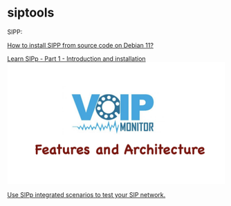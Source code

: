 # siptools

SIPP:

[How to install SIPP from source code on Debian 11?](https://github.com/Omid-Mohajerani/siptools/wiki/How-to-install-SIPP-from-source-code-on-Debian-11%3F)

[Learn SIPp - Part 1 - Introduction and installation ](https://www.youtube.com/watch?v=1flR9N2InWc)
[![Learn SIPp - Part 1 - Introduction and installation](https://github.com/Omid-Mohajerani/VoIP-Monitoring/blob/main/screenshots/VoipMonitor_into-features-architecture.png?raw=true)](https://www.youtube.com/watch?v=1flR9N2InWc)

[Use SIPp integrated scenarios to test your SIP network.](https://github.com/Omid-Mohajerani/siptools/wiki/Use-SIPp-integrated-scenarios-to-test-your-SIP-network.)
